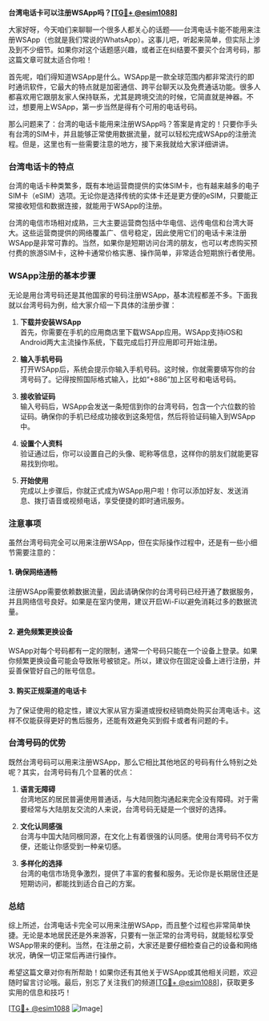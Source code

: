 **台湾电话卡可以注册WSApp吗？[[TG💪+ @esim1088](https://t.me/s/esim1088)]**

大家好呀，今天咱们来聊聊一个很多人都关心的话题——台湾电话卡能不能用来注册WSApp（也就是我们常说的WhatsApp）。这事儿吧，听起来简单，但实际上涉及到不少细节。如果你对这个话题感兴趣，或者正在纠结要不要买个台湾号码，那这篇文章可就太适合你啦！

首先呢，咱们得知道WSApp是什么。WSApp是一款全球范围内都非常流行的即时通讯软件，它最大的特点就是加密通信、跨平台聊天以及免费通话功能。很多人都喜欢用它跟朋友家人保持联系，尤其是跨境交流的时候，它简直就是神器。不过，想要用上WSApp，第一步当然是得有个可用的电话号码。

那么问题来了：台湾的电话卡能用来注册WSApp吗？答案是肯定的！只要你手头有台湾的SIM卡，并且能够正常使用数据流量，就可以轻松完成WSApp的注册流程。但是，这里也有一些需要注意的地方，接下来我就给大家详细讲讲。

### 台湾电话卡的特点

台湾的电话卡种类繁多，既有本地运营商提供的实体SIM卡，也有越来越多的电子SIM卡（eSIM）选项。无论你是选择传统的实体卡还是更方便的eSIM，只要能正常接收短信和数据连接，就能用于WSApp的注册。

台湾的电信市场相对成熟，三大主要运营商包括中华电信、远传电信和台湾大哥大。这些运营商提供的网络覆盖广、信号稳定，因此使用它们的电话卡来注册WSApp是非常可靠的。当然，如果你是短期访问台湾的朋友，也可以考虑购买预付费的旅游SIM卡，这种卡通常价格实惠、操作简单，非常适合短期旅行者使用。

### WSApp注册的基本步骤

无论是用台湾号码还是其他国家的号码注册WSApp，基本流程都差不多。下面我就以台湾号码为例，给大家介绍一下具体的注册步骤：

1. **下载并安装WSApp**  
   首先，你需要在手机的应用商店里下载WSApp应用。WSApp支持iOS和Android两大主流操作系统，下载完成后打开应用即可开始注册。

2. **输入手机号码**  
   打开WSApp后，系统会提示你输入手机号码。这时候，你就需要填写你的台湾号码了。记得按照国际格式输入，比如“+886”加上区号和电话号码。

3. **接收验证码**  
   输入号码后，WSApp会发送一条短信到你的台湾号码，包含一个六位数的验证码。确保你的手机已经成功接收到这条短信，然后将验证码输入到WSApp中。

4. **设置个人资料**  
   验证通过后，你可以设置自己的头像、昵称等信息，这样你的朋友们就能更容易找到你啦。

5. **开始使用**  
   完成以上步骤后，你就正式成为WSApp用户啦！你可以添加好友、发送消息、拨打语音或视频电话，享受便捷的即时通讯服务。

### 注意事项

虽然台湾号码完全可以用来注册WSApp，但在实际操作过程中，还是有一些小细节需要注意的：

#### 1. 确保网络通畅  
注册WSApp需要依赖数据流量，因此请确保你的台湾号码已经开通了数据服务，并且网络信号良好。如果是在室内使用，建议开启Wi-Fi以避免消耗过多的数据流量。

#### 2. 避免频繁更换设备  
WSApp对每个号码都有一定的限制，通常一个号码只能在一个设备上登录。如果你频繁更换设备可能会导致账号被锁定。所以，建议你在固定设备上进行注册，并妥善保管好自己的账号信息。

#### 3. 购买正规渠道的电话卡  
为了保证使用的稳定性，建议大家从官方渠道或授权经销商处购买台湾电话卡。这样不仅能获得更好的售后服务，还能有效避免买到假卡或者有问题的卡。

### 台湾号码的优势

既然台湾号码可以用来注册WSApp，那么它相比其他地区的号码有什么特别之处呢？其实，台湾号码有几个显著的优点：

1. **语言无障碍**  
   台湾地区的居民普遍使用普通话，与大陆同胞沟通起来完全没有障碍。对于需要经常与大陆朋友交流的人来说，台湾号码无疑是一个很好的选择。

2. **文化认同感强**  
   台湾与中国大陆同根同源，在文化上有着很强的认同感。使用台湾号码不仅方便，还能让你感受到一种亲切感。

3. **多样化的选择**  
   台湾的电信市场竞争激烈，提供了丰富的套餐和服务。无论你是长期居住还是短期访问，都能找到适合自己的方案。

### 总结

综上所述，台湾电话卡完全可以用来注册WSApp，而且整个过程也非常简单快捷。无论是本地居民还是外来游客，只要有一张正常的台湾号码，就能轻松享受WSApp带来的便利。当然，在注册之前，大家还是要仔细检查自己的设备和网络状况，确保一切正常后再进行操作。

希望这篇文章对你有所帮助！如果你还有其他关于WSApp或其他相关问题，欢迎随时留言讨论哦。最后，别忘了关注我们的频道[[TG💪+ @esim1088](https://t.me/s/esim1088)]，获取更多实用的信息和技巧！

[[TG💪+ @esim1088](https://t.me/s/esim1088) ![Image](https://i.postimg.cc/4NQfJmqS/Snipaste-2025-05-13-00-14-12.png)]